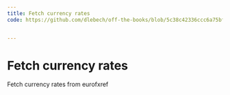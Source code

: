 ```yaml
---
title: Fetch currency rates
code: https://github.com/dlebech/off-the-books/blob/5c38c42336ccc6a75bfb69ac305fa5e36be71f36/src/lambda/currencies.js


---
```


# Fetch currency rates

Fetch currency rates from eurofxref
